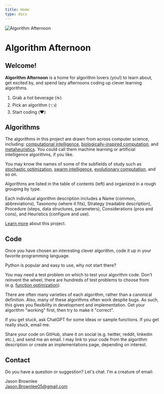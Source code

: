 ```yaml
---
title: Home
type: docs
---
```


![Algorithm Afternoon](algorithmafternoon.png)

# Algorithm Afternoon

## Welcome!

**Algorithm Afternoon** is a home for algorithm lovers (you!) to learn about, get excited by, and spend lazy afternoons coding up clever learning algorithms.

1. Grab a hot beverage (:coffee:)
2. Pick an algorithm (:point_left:)
3. Start coding (:heart:)

## Algorithms

The algorithms in this project are drawn from across computer science, including: [computational intelligence](/docs/glossary/#computational-intelligence), [biologically-inspired computation](/docs/glossary/#biologically-inspired-computation), and [metaheuristics](/docs/glossary/#metaheuristics). You could call them machine learning or artificial intelligence algorithms, if you like.

You may know the names of some of the subfields of study such as [stochastic optimization](/docs/glossary/#stochastic-optimization), [swarm intelligence](/docs/glossary/#swarm-intelligence), [evolutionary computation](/docs/glossary/#evolutionary-computation), and so on.

Algorithms are listed in the table of contents (left) and organized in a rough grouping by type.

Each individual algorithm description includes a Name (common, abbreviations), Taxonomy (where it fits), Strategy (readable description), Procedure (steps, data structures, parameters), Considerations (pros and cons), and Heuristics (configure and use).

[Learn more](/docs/about/) about this project.

## Code

Once you have chosen an interesting clever algorithm, code it up in your favorite programming language.

Python is popular and easy to use, why not start there?

You may need a test problem on which to test your algorithm code. Don't reinvent the wheel, there are hundreds of test problems to choose from (e.g. [function optimization](https://en.wikipedia.org/wiki/Test_functions_for_optimization)).

There are often many varieties of each algorithm, rather than a canonical definition. Also, many of these algorithms often work despite bugs. As such, this gives you flexibility in development and implementation. Get your algorithm "working" first, then try to make it "correct".

If you get stuck, ask ChatGPT for some ideas or sample functions. If you get really stuck, email me.

Share your code on GitHub, share it on social (e.g. twitter, reddit, linkedin etc.), and send me an email. I may link to your code from the algorithm description or create an implementations page, depending on interest.


## Contact

Do you have a question or suggestion? Let's chat. I'm a creature of email:

Jason Brownlee\
Jason.Brownlee05@gmail.com




